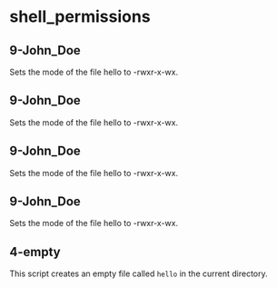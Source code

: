 # shell_permissions
## 9-John_Doe
Sets the mode of the file hello to -rwxr-x-wx.
## 9-John_Doe
Sets the mode of the file hello to -rwxr-x-wx.
## 9-John_Doe
Sets the mode of the file hello to -rwxr-x-wx.
## 9-John_Doe
Sets the mode of the file hello to -rwxr-x-wx.

## 4-empty

This script creates an empty file called `hello` in the current directory.

